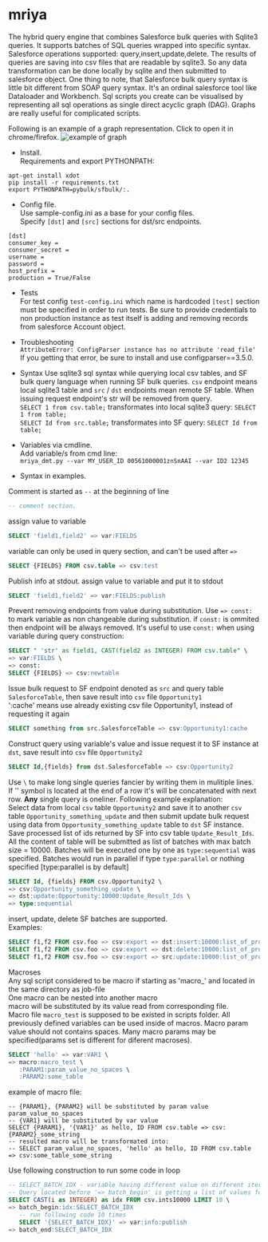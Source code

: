 # mriya
The hybrid query engine that combines Salesforce bulk queries with
Sqlite3 queries. It supports batches of SQL queries wrapped into
specific syntax. Salesforce operations supported:
query,insert,update,delete. The results of queries are saving into
csv files that are readable by sqlite3. So any data transformation can
be done locally by sqlite and then submitted to salesforce object. One
thing to note, that Salesforce bulk query syntax is little bit
different from SOAP query syntax. It's an ordinal salesforce tool like
Dataloader and Workbench. Sql scripts you create can be visualised by
representing all sql operations as single direct acyclic graph (DAG).
Graphs are really useful for complicated scripts.

Following is an example of a graph representation. Click to open it in chrome/firefox.
![example of graph](https://rawgit.com/YaroslavLitvinov/mriya/master/readme/graph.svg)

* Install.<br>Requirements and export PYTHONPATH:
```
apt-get install xdot
pip install -r requirements.txt
export PYTHONPATH=pybulk/sfbulk/:.

```
* Config file.<br>
Use sample-config.ini as a base for your config files.<br>
Specify `[dst]` and `[src]` sections for dst/src endpoints.
```
[dst]
consumer_key = 
consumer_secret = 
username = 
password = 
host_prefix = 
production = True/False
```

* Tests<br>
For test config `test-config.ini` which name is hardcoded `[test]` section must be specified in order to run tests. Be sure to provide credentials to non production instance as test itself is adding and removing records from salesforce Account object.

* Troubleshooting<br>
```AttributeError: ConfigParser instance has no attribute 'read_file'```<br>
If you getting that error, be sure to install and use configparser==3.5.0.

* Syntax
Use sqlite3 sql syntax while querying local csv tables, and SF bulk query language when running SF bulk queries. `csv` endpoint means local sqlite3 table and `src` / `dst` endpoints mean remote SF table. When issuing request endpoint's str will be removed from query.<br>
`SELECT 1 from csv.table;` transformates into local sqlite3 query: `SELECT 1 from table;`<br>
`SELECT Id from src.table;` transformates into SF query: `SELECT Id from table;`

* Variables via cmdline.<br>
Add variable/s from cmd line:<br>
```mriya_dmt.py --var MY_USER_ID 00561000001znSnAAI --var ID2 12345```

* Syntax in examples.<br>

Comment is started as `--` at the beginning of line
```sql
-- comment section. 
```

assign value to variable
```sql
SELECT 'field1,field2' => var:FIELDS
```

variable can only be used in query section, and can't be used after `=>`
```sql
SELECT {FIELDS} FROM csv.table => csv:test
```

Publish info at stdout. assign value to variable and put it to stdout
```sql
SELECT 'field1,field2' => var:FIELDS:publish
```

Prevent removing endpoints from value during substitution. Use `=> const:` to mark variable as non changeable during substitution. if `const:` is ommited then endpoint will be always removed. It's useful to use `const:` when using variable during query construction:
```sql
SELECT " 'str' as field1, CAST(field2 as INTEGER) FROM csv.table" \
=> var:FIELDS \
=> const:
SELECT {FIELDS} => csv:newtable
```

Issue bulk request to SF endpoint denoted as `src` and query table `SalesforceTable`, then save result into `csv` file `Opportunity1`<br>
':cache' means use already existing csv file Opportunity1, instead of requesting it again
```sql
SELECT something from src.SalesforceTable => csv:Opportunity1:cache
```

Construct query using variable's value and issue request it to SF instance at `dst`, save result into `csv` file `Opportunity2`
```sql
SELECT Id,{fields} from dst.SalesforceTable => csv:Opportunity2
```

Use `\` to make long single queries fancier by writing them in mulitiple lines. If '\' symbol is located at the end of a row it's will be concatenated with next row. **Any** single query is oneliner.
Following example explanation:<br>
Select data from local `csv` table `Opportunity2` and save it to another `csv` table `Opportunity_something_update` and then submit update bulk request using data from `Opportunity_something_update` table to `dst` SF instance. Save processed list of ids returned by SF into csv table `Update_Result_Ids`. All the content of table will be submitted as list of batches with max batch size = 10000. Batches will be executed one by one as `type:sequential` was specified. Batches would run in parallel if type `type:parallel` or nothing specified [type:parallel is by default]
```sql
SELECT Id, {fields} FROM csv.Opportunity2 \
=> csv:Opportunity_something_update \
=> dst:update:Opportunity:10000:Update_Result_Ids \
=> type:sequential
```

insert, update, delete SF batches are supported.<br>
Examples:
```sql
SELECT f1,f2 FROM csv.foo => csv:export => dst:insert:10000:list_of_processed_ids_errors
SELECT f1,f2 FROM csv.foo => csv:export => dst:delete:10000:list_of_processed_ids_errors
SELECT f1,f2 FROM csv.foo => csv:export => src:update:10000:list_of_processed_ids_errors
```

Macroses<br>
Any sql script considered to be macro if starting as 'macro_' and located in the same directory as job-file<br>
One macro can be nested into another macro<br>
macro will be substituted by its value read from corresponding file.<br>
Macro file `macro_test` is supposed to be existed in scripts folder. All previously defined variables can be used inside of macros. Macro param value should not contains spaces. Many macro params may be specified(params set is different for diferent macroses).
```sql
SELECT 'hello' => var:VAR1 \
=> macro:macro_test \
   :PARAM1:param_value_no_spaces \
   :PARAM2:some_table
```

example of macro file:
```
-- {PARAM1}, {PARAM2} will be substituted by param value param_value_no_spaces
-- {VAR1} will be substituted by var value
SELECT {PARAM1}, '{VAR1}' as hello, ID FROM csv.table => csv:{PARAM2}_some_string
-- resulted macro will be transformated into:
-- SELECT param_value_no_spaces, 'hello' as hello, ID FROM csv.table => csv:some_table_some_string
```

Use following construction to run some code in loop
```sql
-- SELECT_BATCH_IDX - variable having different value on different iterations
-- Query located before '=> batch_begin' is getting a list of values for loop
SELECT CAST(i as INTEGER) as idx FROM csv.ints10000 LIMIT 10 \
=> batch_begin:idx:SELECT_BATCH_IDX
   -- run following code 10 times
   SELECT '{SELECT_BATCH_IDX}' => var:info:publish
=> batch_end:SELECT_BATCH_IDX
```

